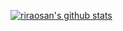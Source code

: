 [![riraosan's github stats](https://github-readme-stats.vercel.app/api?username=riraosan&show_icons=true&count_private=true)](https://github.com/riraosan/riraosan)

<!--
**riraosan/riraosan** is a ✨ _special_ ✨ repository because its `README.md` (this file) appears on your GitHub profile.

Here are some ideas to get you started:

- 🔭 I’m currently working on ...
- 🌱 I’m currently learning ...
- 👯 I’m looking to collaborate on ...
- 🤔 I’m looking for help with ...
- 💬 Ask me about ...
- 📫 How to reach me: ...
- 😄 Pronouns: ...
- ⚡ Fun fact: ...
-->
